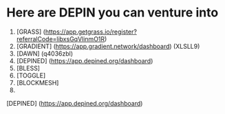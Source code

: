 # Here are DEPIN you can venture into
1.	[GRASS] (https://app.getgrass.io/register?referralCode=libxsGqVlinmO1R)
2.	[GRADIENT] (https://app.gradient.network/dashboard) (XLSLL9)
3.	[DAWN]  (q4036zbl)
4.	[DEPINED] (https://app.depined.org/dashboard)
5.	[BLESS]
6.	[TOGGLE]
7.	[BLOCKMESH]
8.	
[DEPINED] (https://app.depined.org/dashboard)
